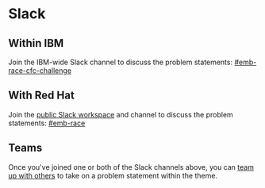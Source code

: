 # Slack

## Within IBM

Join the IBM-wide Slack channel to discuss the problem statements:
[#emb-race-cfc-challenge][ibm]

[ibm]: https://ibm-cloudplatform.slack.com/archives/C015VAHF4NQ

## With Red Hat

Join the [public Slack workspace](http://callforcode.org/emb-race) and 
channel to discuss the problem statements: 
[#emb-race](https://callforcode.slack.com/archives/C016HLH1ACD)

## Teams

Once you've joined one or both of the Slack channels above, you can [team 
up with others](https://callforcode.org/team) to take on a problem 
statement within the theme.